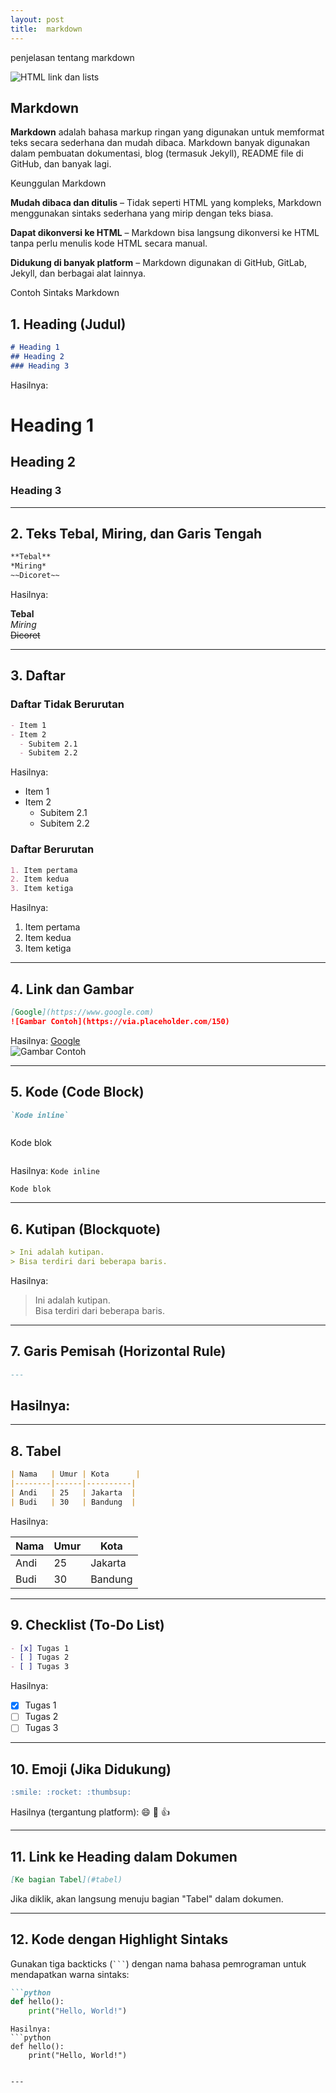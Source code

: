 ```yaml
---
layout: post
title:  markdown
---
```


penjelasan tentang markdown

![HTML link dan lists](/assets/image/markdown.jpg)

## Markdown

**Markdown** adalah bahasa markup ringan yang digunakan untuk memformat teks secara sederhana dan mudah dibaca. Markdown banyak digunakan dalam pembuatan dokumentasi, blog (termasuk Jekyll), README file di GitHub, dan banyak lagi.

Keunggulan Markdown

**Mudah dibaca dan ditulis** – Tidak seperti HTML yang kompleks, Markdown menggunakan sintaks sederhana yang mirip dengan teks biasa.

**Dapat dikonversi ke HTML** – Markdown bisa langsung dikonversi ke HTML tanpa perlu menulis kode HTML secara manual.

**Didukung di banyak platform** – Markdown digunakan di GitHub, GitLab, Jekyll, dan berbagai alat lainnya.


Contoh Sintaks Markdown

## 1. Heading (Judul)
```markdown
# Heading 1
## Heading 2
### Heading 3
```
Hasilnya:

# Heading 1  
## Heading 2  
### Heading 3  

---

## 2. Teks Tebal, Miring, dan Garis Tengah
```markdown
**Tebal**  
*Miring*  
~~Dicoret~~  
```
Hasilnya:

**Tebal**  
*Miring*  
~~Dicoret~~  

---

## 3. Daftar
### **Daftar Tidak Berurutan**
```markdown
- Item 1
- Item 2
  - Subitem 2.1
  - Subitem 2.2
```
Hasilnya:
- Item 1  
- Item 2  
  - Subitem 2.1  
  - Subitem 2.2  

### **Daftar Berurutan**
```markdown
1. Item pertama
2. Item kedua
3. Item ketiga
```
Hasilnya:
1. Item pertama  
2. Item kedua  
3. Item ketiga  

---

## 4. Link dan Gambar
```markdown
[Google](https://www.google.com)  
![Gambar Contoh](https://via.placeholder.com/150)
```
Hasilnya:
[Google](https://www.google.com)  
![Gambar Contoh](https://via.placeholder.com/150)  

---

## 5. Kode (Code Block)
```markdown
`Kode inline`
```
```markdown
```
Kode blok
```
```
Hasilnya:
`Kode inline`
```
Kode blok
```

---

## 6. Kutipan (Blockquote)
```markdown
> Ini adalah kutipan.
> Bisa terdiri dari beberapa baris.
```
Hasilnya:
> Ini adalah kutipan.  
> Bisa terdiri dari beberapa baris.  

---

## 7. Garis Pemisah (Horizontal Rule)
```markdown
---
```
Hasilnya:
---

---

## 8. Tabel
```markdown
| Nama   | Umur | Kota      |
|--------|------|----------|
| Andi   | 25   | Jakarta  |
| Budi   | 30   | Bandung  |
```
Hasilnya:

| Nama   | Umur | Kota      |
|--------|------|----------|
| Andi   | 25   | Jakarta  |
| Budi   | 30   | Bandung  |

---

## 9. Checklist (To-Do List)
```markdown
- [x] Tugas 1
- [ ] Tugas 2
- [ ] Tugas 3
```
Hasilnya:
- [x] Tugas 1  
- [ ] Tugas 2  
- [ ] Tugas 3  

---

## 10. Emoji (Jika Didukung)
```markdown
:smile: :rocket: :thumbsup:
```
Hasilnya (tergantung platform): 😄 🚀 👍  

---

## 11. Link ke Heading dalam Dokumen
```markdown
[Ke bagian Tabel](#tabel)
```
Jika diklik, akan langsung menuju bagian "Tabel" dalam dokumen.

---

## 12. Kode dengan Highlight Sintaks
Gunakan tiga backticks (` ``` `) dengan nama bahasa pemrograman untuk mendapatkan warna sintaks:
```markdown
```python
def hello():
    print("Hello, World!")
```
```
Hasilnya:
```python
def hello():
    print("Hello, World!")


---
